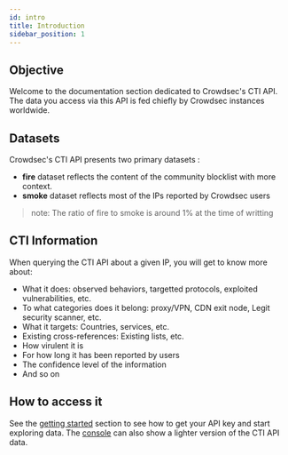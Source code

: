 ```yaml
---
id: intro
title: Introduction
sidebar_position: 1
---
```


## Objective

Welcome to the documentation section dedicated to Crowdsec's CTI API.
The data you access via this API is fed chiefly by Crowdsec instances worldwide.

## Datasets

Crowdsec's CTI API presents two primary datasets :
 - **fire** dataset reflects the content of the community blocklist with more context.
 - **smoke** dataset reflects most of the IPs reported by Crowdsec users

> note: The ratio of fire to smoke is around 1% at the time of writting

## CTI Information

When querying the CTI API about a given IP, you will get to know more about:
 - What it does: observed behaviors, targetted protocols, exploited vulnerabilities, etc.
 - To what categories does it belong: proxy/VPN, CDN exit node, Legit security scanner, etc.
 - What it targets: Countries, services, etc.
 - Existing cross-references: Existing lists, etc.
 - How virulent it is
 - For how long it has been reported by users
 - The confidence level of the information
 - And so on

## How to access it

See the [getting started](/docs/next/cti_api/getting_started) section to see how to get your API key and start exploring data.
The [console](https://app.crowdsec.net) can also show a lighter version of the CTI API data.


